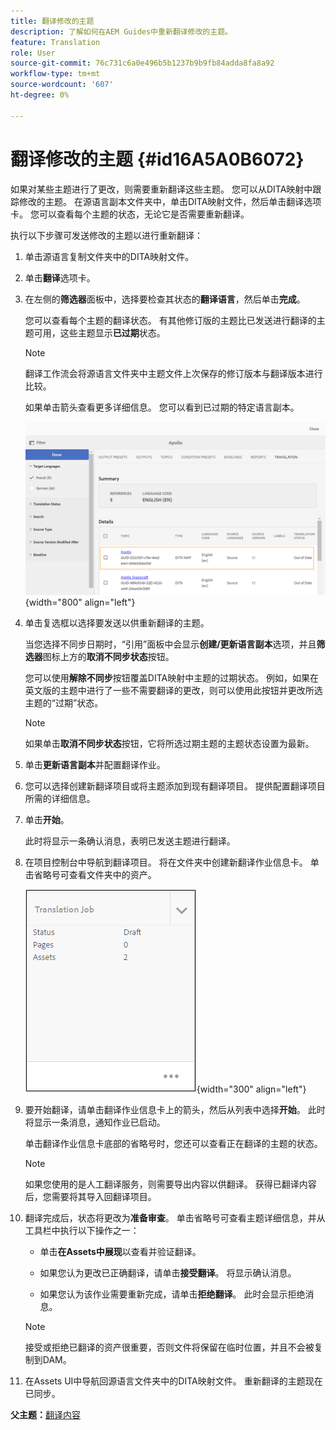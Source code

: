 ```yaml
---
title: 翻译修改的主题
description: 了解如何在AEM Guides中重新翻译修改的主题。
feature: Translation
role: User
source-git-commit: 76c731c6a0e496b5b1237b9b9fb84adda8fa8a92
workflow-type: tm+mt
source-wordcount: '607'
ht-degree: 0%

---
```


# 翻译修改的主题 {#id16A5A0B6072}

如果对某些主题进行了更改，则需要重新翻译这些主题。 您可以从DITA映射中跟踪修改的主题。 在源语言副本文件夹中，单击DITA映射文件，然后单击翻译选项卡。 您可以查看每个主题的状态，无论它是否需要重新翻译。

执行以下步骤可发送修改的主题以进行重新翻译：

1. 单击源语言复制文件夹中的DITA映射文件。

1. 单击&#x200B;**翻译**&#x200B;选项卡。

1. 在左侧的&#x200B;**筛选器**&#x200B;面板中，选择要检查其状态的&#x200B;**翻译语言**，然后单击&#x200B;**完成**。

   您可以查看每个主题的翻译状态。 有其他修订版的主题比已发送进行翻译的主题可用，这些主题显示&#x200B;**已过期**&#x200B;状态。

   >[!NOTE]
   >
   > 翻译工作流会将源语言文件夹中主题文件上次保存的修订版本与翻译版本进行比较。

   如果单击箭头查看更多详细信息。 您可以看到已过期的特定语言副本。

   ![](images/out-of-sync-uuid.png){width="800" align="left"}

1. 单击复选框以选择要发送以供重新翻译的主题。

   当您选择不同步日期时，“引用”面板中会显示&#x200B;**创建/更新语言副本**&#x200B;选项，并且&#x200B;**筛选器**&#x200B;图标上方的&#x200B;**取消不同步状态**&#x200B;按钮。

   您可以使用&#x200B;**解除不同步**&#x200B;按钮覆盖DITA映射中主题的过期状态。 例如，如果在英文版的主题中进行了一些不需要翻译的更改，则可以使用此按钮并更改所选主题的“过期”状态。

   >[!NOTE]
   >
   > 如果单击&#x200B;**取消不同步状态**&#x200B;按钮，它将所选过期主题的主题状态设置为最新。

1. 单击&#x200B;**更新语言副本**&#x200B;并配置翻译作业。

1. 您可以选择创建新翻译项目或将主题添加到现有翻译项目。 提供配置翻译项目所需的详细信息。

1. 单击&#x200B;**开始**。

   此时将显示一条确认消息，表明已发送主题进行翻译。

1. 在项目控制台中导航到翻译项目。 将在文件夹中创建新翻译作业信息卡。 单击省略号可查看文件夹中的资产。

   ![](images/incremental-job.PNG){width="300" align="left"}

1. 要开始翻译，请单击翻译作业信息卡上的箭头，然后从列表中选择&#x200B;**开始**。 此时将显示一条消息，通知作业已启动。

   单击翻译作业信息卡底部的省略号时，您还可以查看正在翻译的主题的状态。

   >[!NOTE]
   >
   > 如果您使用的是人工翻译服务，则需要导出内容以供翻译。 获得已翻译内容后，您需要将其导入回翻译项目。

1. 翻译完成后，状态将更改为&#x200B;**准备审查**。 单击省略号可查看主题详细信息，并从工具栏中执行以下操作之一：

   - 单击&#x200B;**在Assets中展现**&#x200B;以查看并验证翻译。

   - 如果您认为更改已正确翻译，请单击&#x200B;**接受翻译**。 将显示确认消息。

   - 如果您认为该作业需要重新完成，请单击&#x200B;**拒绝翻译**。 此时会显示拒绝消息。

   >[!NOTE]
   >
   > 接受或拒绝已翻译的资产很重要，否则文件将保留在临时位置，并且不会被复制到DAM。

1. 在Assets UI中导航回源语言文件夹中的DITA映射文件。 重新翻译的主题现在已同步。


**父主题：**[&#x200B;翻译内容](translation.md)
